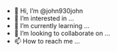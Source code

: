 - 👋 Hi, I’m @john930john
- 👀 I’m interested in ...
- 🌱 I’m currently learning ...
- 💞️ I’m looking to collaborate on ...
- 📫 How to reach me ...

<!---
john930john/john930john is a ✨ special ✨ repository because its `README.md` (this file) appears on your GitHub profile.
You can click the Preview link to take a look at your changes.
--->
